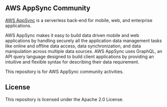## AWS AppSync Community

[AWS AppSync](https://aws.amazon.com/appsync/) is a serverless back-end for mobile, web, and enterprise applications.

AWS AppSync makes it easy to build data driven mobile and web applications by handling securely all the application data management tasks like online and offline data access, data synchronization, and data manipulation across multiple data sources. AWS AppSync uses GraphQL, an API query language designed to build client applications by providing an intuitive and flexible syntax for describing their data requirement.

This repository is for AWS AppSync community activities.

## License

This repository is licensed under the Apache 2.0 License. 
